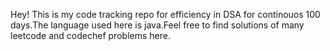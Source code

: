 Hey! 
This is my code tracking repo for efficiency in DSA for continouos 100 days.The language used here is java.Feel free to find solutions of many leetcode and codechef problems here.
